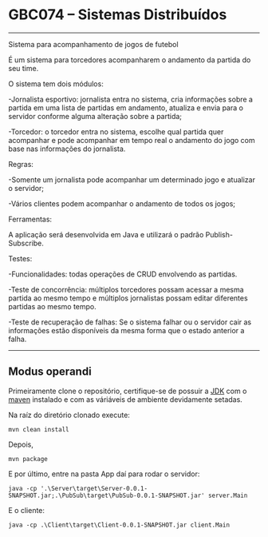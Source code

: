 # GBC074 – Sistemas Distribuídos
___
Sistema para acompanhamento de jogos de futebol 

 
É um sistema para torcedores acompanharem o andamento da partida do seu time. 

O sistema tem dois módulos: 

-Jornalista esportivo: jornalista entra no sistema, cria informações sobre a partida em uma lista de partidas em andamento, atualiza e envia para o servidor conforme alguma alteração sobre a partida; 

-Torcedor: o torcedor entra no sistema, escolhe qual partida quer acompanhar e pode acompanhar em tempo real o andamento do jogo com base nas informações do jornalista. 

Regras: 

-Somente um jornalista pode acompanhar um determinado jogo e atualizar o servidor; 

-Vários clientes podem acompanhar o andamento de todos os jogos; 

 

Ferramentas: 

A aplicação será desenvolvida em Java e utilizará o padrão Publish-Subscribe. 

Testes: 

-Funcionalidades: todas operações de CRUD envolvendo as partidas.

-Teste de concorrência: múltiplos torcedores possam acessar a mesma partida ao mesmo tempo e múltiplos jornalistas possam editar diferentes partidas ao mesmo tempo. 

-Teste de recuperação de falhas: Se o sistema falhar ou o servidor cair as informações estão disponíveis da mesma forma que o estado anterior a falha. 

___

## Modus operandi

Primeiramente clone o repositório, certifique-se de possuir a [JDK](https://www.oracle.com/technetwork/java/javase/downloads/index.html) com o [maven](https://maven.apache.org/download.cgi) instalado e com as váriáveis de ambiente devidamente setadas.

Na raíz do diretório clonado execute:

    mvn clean install

Depois,

    mvn package

E por último, entre na pasta App daí para rodar o servidor:

    java -cp '.\Server\target\Server-0.0.1-SNAPSHOT.jar;.\PubSub\target\PubSub-0.0.1-SNAPSHOT.jar' server.Main

E o cliente:
    
    java -cp .\Client\target\Client-0.0.1-SNAPSHOT.jar client.Main

